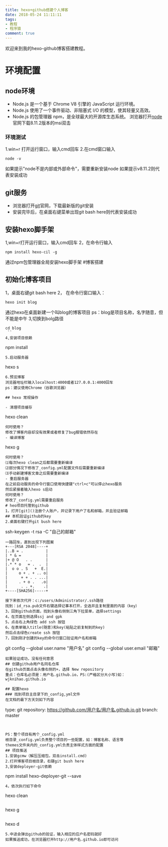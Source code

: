 ```yaml
---
title: hexo+github搭建个人博客
date: 2018-05-24 11:11:11
tags:
- 教程
- 程序猿
comment: true
---
```

欢迎来到我的hexo-github博客搭建教程。
# 环境配置
## node环境
- Node.js 是一个基于 Chrome V8 引擎的 JavaScript 运行环境。 
- Node.js 使用了一个事件驱动、非阻塞式 I/O 的模型，使其轻量又高效。 
- Node.js 的包管理器 npm，是全球最大的开源库生态系统。
浏览器打开[node](https://nodejs.org/en/)官网下载8.11.2版本的msi双击
### 环境测试
1.win+r 打开运行窗口，输入cmd回车
2.在cmd窗口输入
```
node -v
```
如果提示"node不是内部或外部命令"，需要重新安装node
如果提示v8.11.2则代表安装成功
## git服务 
- 浏览器打开[git](https://git-scm.com)官网，下载最新版的git安装
- 安装完毕后，在桌面右键菜单出现git bash here则代表安装成功
## 安装hexo脚手架
1,win+r打开运行窗口，输入cmd回车
2，在命令行输入 
```
npm install hexo-cil -g
```
通过npm包管理器全局安装hexo脚手架
#博客搭建
## 初始化博客项目
1，桌面右键git bash here 
2， 在命令行窗口输入：
```
hexo init blog
```
通过hexo在桌面新建一个叫blog的博客项目
ps：blog是项目名称，名字随意，但不能是中午
3,切换到bolg路径
```
cd blog
 ``
4,安装项目依赖
```
npm install
```
5.启动服务器
```
hexo s
```
6.预览博客
浏览器地址栏输入localhost:4000或者127.0.0.1:4000回车
ps：建议使用Chrome（谷歌浏览器）

## hexo 常规操作

- 清理项目缓存 
```
hexo clean
```
何时使用？
修改了博客内容却没有效果或者修复了bug报错依然存在
- 编译博客
```
hexo g
```
何时使用？
⑴每次hexo clean之后都需要重新编译
⑵部分情况下修改了_config.yml配置文件后需要重新编译
⑶手动新建博客文章之后需要重新编译
- 重启服务器
在之前启动服务的命令行窗口使用快捷键"ctrl+c"可以停止hexo服务
然后紧接着输入hexo s启动
何时使用？
修改了_config.yml需要重启服务
# heo项目托管到github
1，打开[git]()注册个人账户，并记录下用户了名和邮箱，并且验证邮箱
## 本机验证github的key
2.桌面右键打开git bush here 
```
ssh-keygen -t rsa -C "自己的邮箱"
```
一路回车，直到出现下列图案
+---[RSA 2048]----+
|..B = .          |
| * & =           |
|+ @ O   . .      |
|.* * o   = .  .  |
|  o o . S   +  E.|
|     o + . + .. o|
|      + + . . ...|
|     . + o .   .o|
|      . . +.    .|
+----[SHA256]-----+

接下来依次代开：c:/users/Administrator/.ssh路径
找到：id_rsa.pub文件右键选择记事本打开，全选并且复制里面的内容（key）
3，回到github页面，找到头像右侧倒三角下拉菜单，选择settings
4，在页面左侧选择ssj and gpk
5，点击右上角绿色 add ssh 按钮
6，在表单输入title(随意)和key(粘贴之前复制到的key)
然后点击绿色create ssh 按钮
7，回到刚才创建的key的命令行窗口验证用户名和邮箱
```
git config --global user.name "用户名"
git config --global user.email "邮箱"
```
如果验证成功，没有任何意思
## 创建github用户名同名仓库
在github页面点击头像右侧的+，选择 New repository
重点：仓库名必须是：用户名.github.io，PS:(严格区分大小写)如：wjknihao.github.io

## 配置hexo 
### 找到项目主目录下的_config,yml文件
在文档的最下方天剑如下内容
```
  type: git
  repository: https://github.com/用户名/用户名.github.io.git
  branch: master
```


PS：整个项目有两个_config.yml
根目录_config.yml负责整个项目的一些配置，如：博客名称、语言等
themes文件夹内的_config.yml负责主体样式方面的配置
## 项目推送
1.安装gcmw（解压压缩包，双击install.cmd)
2.打开博客项目根目录，右键git bush here
3,安装deployer-git依赖
```
npm install hexo-deployer-git --save
```
4，依次执行如下命令
```
hexo clean
```
```
hexo g
```
```
hexo d
```
5.中途会弹出github的验证，输入相应的应户名密码就好
如果推送成功，在浏览器打开http://用户名.github.io即可访问
